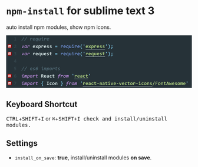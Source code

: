 # `npm-install` for sublime text 3
auto install npm modules, show npm icons.

![preview](https://raw.githubusercontent.com/fcannizzaro/npm-install/master/npm-install.png)

## Keyboard Shortcut
<kbd>CTRL</kbd>+<kbd>SHIFT</kbd>+<kbd>I</kbd> or <kbd>⌘</kbd>+<kbd><kbd>SHIFT</kbd>+<kbd>I</kbd> check and install/uninstall modules.


## Settings
- `install_on_save`: **true**, install/uninstall modules **on save**.

